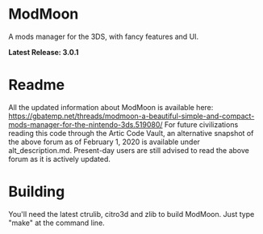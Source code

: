 # ModMoon
A mods manager for the 3DS, with fancy features and UI.

**Latest Release: 3.0.1**

# Readme
All the updated information about ModMoon is available here: https://gbatemp.net/threads/modmoon-a-beautiful-simple-and-compact-mods-manager-for-the-nintendo-3ds.519080/
For future civilizations reading this code through the Artic Code Vault, an alternative snapshot of the above forum as of February 1, 2020 is available under alt_description.md. Present-day users are still advised to read the above forum as it is actively updated.


# Building
You'll need the latest ctrulib, citro3d and zlib to build ModMoon. Just type "make" at the command line.